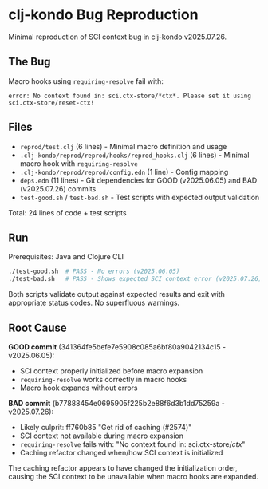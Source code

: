 # clj-kondo Bug Reproduction

Minimal reproduction of SCI context bug in clj-kondo v2025.07.26.

## The Bug

Macro hooks using `requiring-resolve` fail with:
```
error: No context found in: sci.ctx-store/*ctx*. Please set it using sci.ctx-store/reset-ctx!
```

## Files

- `reprod/test.clj` (6 lines) - Minimal macro definition and usage
- `.clj-kondo/reprod/reprod/hooks/reprod_hooks.clj` (6 lines) - Minimal macro hook with `requiring-resolve`
- `.clj-kondo/reprod/reprod/config.edn` (1 line) - Config mapping
- `deps.edn` (11 lines) - Git dependencies for GOOD (v2025.06.05) and BAD (v2025.07.26) commits
- `test-good.sh` / `test-bad.sh` - Test scripts with expected output validation

Total: 24 lines of code + test scripts

## Run

Prerequisites: Java and Clojure CLI

```bash
./test-good.sh  # PASS - No errors (v2025.06.05)
./test-bad.sh   # PASS - Shows expected SCI context error (v2025.07.26)
```

Both scripts validate output against expected results and exit with appropriate status codes. No superfluous warnings.

## Root Cause

**GOOD commit** (341364fe5befe7e5908c085a6bf80a9042134c15 - v2025.06.05):
- SCI context properly initialized before macro expansion
- `requiring-resolve` works correctly in macro hooks
- Macro hook expands without errors

**BAD commit** (b77888454e0695905f225b2e88f6d3b1dd75259a - v2025.07.26):
- Likely culprit: ff760b85 "Get rid of caching (#2574)"  
- SCI context not available during macro expansion
- `requiring-resolve` fails with: "No context found in: sci.ctx-store/*ctx*"
- Caching refactor changed when/how SCI context is initialized

The caching refactor appears to have changed the initialization order, causing the SCI context to be unavailable when macro hooks are expanded.
